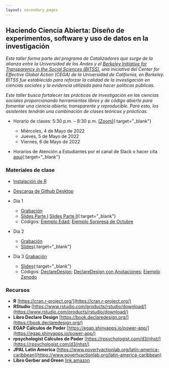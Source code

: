 ```yaml
---
layout: secondary_pages
---
```


## Haciendo Ciencia Abierta: Diseño de experimentos, software y uso de datos en la investigación

*Este taller forma parte del programa de Catalizadores que surge de la alianza entre la Universidad de los Andes y el [Berkeley Initiative for Transparency in the Social Sciences (BITSS)](https://www.bitss.org/), una iniciativa del Center for Effective Global Action (CEGA) de la Universidad de California, en Berkeley. BITSS fue establecido para reforzar la calidad de la investigación en ciencias sociales y la evidencia utilizada para hacer políticas públicas.*

*Este taller busca fortalecer las prácticas de investigación en las ciencias sociales proporcionando herramientas libres y de código abierto para fomentar una ciencia abierta, transparente y reproducible. Para esto, los asistentes tendrán una combinación de clases teóricas y prácticas.*



- Horario de clases:  5:30 p.m. – 8:30 p.m. [(Zoom)](https://uniandes-edu-co.zoom.us/j/84850930656?pwd=YjIxMFBuenFpWlowcld4dFhudkM3QT09){:target="_blank"}
	- Miércoles, 4 de Mayo de 2022
	- Jueves, 5 de Mayo de 2022
	- Viernes, 6 de Mayo de 2022
	
- Horarios de Atención a Estudiantes por el canal de Slack o  hacer cita [aqui](https://calendly.com/i-sarmiento/horarios-atencion-estudiantes){:target="_blank"}
	

### Materiales de clase

- [Instalación de  R](https://rawcdn.githack.com/ignaciomsarmiento/BDML_USCO/53fbb98c1795eaa9c826135f3e12610d3027c896/Tutorials/01_Install_R/Install_R.html)
- [Descarga de Github Desktop](https://desktop.github.com/)

- Dia 1 
	- [Grabación](https://uniandes.hosted.panopto.com/Panopto/Pages/Viewer.aspx?id=16d96ec3-d7bc-4724-be3b-ae8c0029ec57)
	- [Slides Parte I](https://bitss.github.io/slides-uandes2022/) [Slides Parte II](https://ignaciomsarmiento.github.io/teaching/HCA/slides_day1/slides_day1#1){:target="_blank"}
	- Códigos: [Ejemplo Edad](HCA/ejemplo_edad.R); [Ejemplo Sorpresa de Octubre](HCA/oct_surp.R)

	
- Dia 2 
	- [Grabación](https://uniandes.hosted.panopto.com/Panopto/Pages/Viewer.aspx?id=d2b2365d-ca10-45ee-9447-ae8d0027076c)
	- [Slides](https://ignaciomsarmiento.github.io/teaching/HCA/slides_day2/slides_day2#1){:target="_blank"} 


- Dia 3 
	[Grabación](https://uniandes.hosted.panopto.com/Panopto/Pages/Viewer.aspx?id=d2b2365d-ca10-45ee-9447-ae8d0027076c)
	- [Slides](https://ignaciomsarmiento.github.io/teaching/HCA/slides_day3/slides_day3#1){:target="_blank"} 
	- Códigos: [DeclareDesign](HCA/DeclareDesign.R); [DeclareDesign con Anotaciones](HCA/DeclareDesign2.R); [Ejemplo Zenodo](HCA/analisis_zenodo.R)





### Recursos

- **R**  [https://cran.r-project.org/](https://cran.r-project.org/)
- **RStudio**  [https://www.rstudio.com/products/rstudio/download/](https://www.rstudio.com/products/rstudio/download/)
- **Libro Declare Design** [https://book.declaredesign.org/](https://book.declaredesign.org/)
- **EGAP Cálculos de Poder** [https://egap.shinyapps.io/power-app/](https://egap.shinyapps.io/power-app/)
- **rpsychologist Cálculos de Poder** [https://rpsychologist.com/d3/nhst/](https://rpsychologist.com/d3/nhst/)
- **JPAL Latin America** [https://www.povertyactionlab.org/latin-america-caribbean](https://www.povertyactionlab.org/latin-america-caribbean)
- **Libro Gerber and Green** [link amazon](https://www.amazon.com/Field-Experiments-Design-Analysis-Interpretation/dp/0393979954)